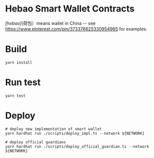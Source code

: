# Hebao Smart Wallet Contracts

_[hebao]_(荷包）means wallet in China -- see https://www.pinterest.com/pin/373376625330954965 for examples.

# Build

```
yarn install
```

# Run test

```
yarn test
```

# Deploy

```
# deploy new implementation of smart wallet
yarn hardhat run ./scripts/deploy_impl.ts --network ${NETWORK}

# deploy official guardians
yarn hardhat run ./scripts/deploy_official_guardian.ts --network ${NETWORK}
```
